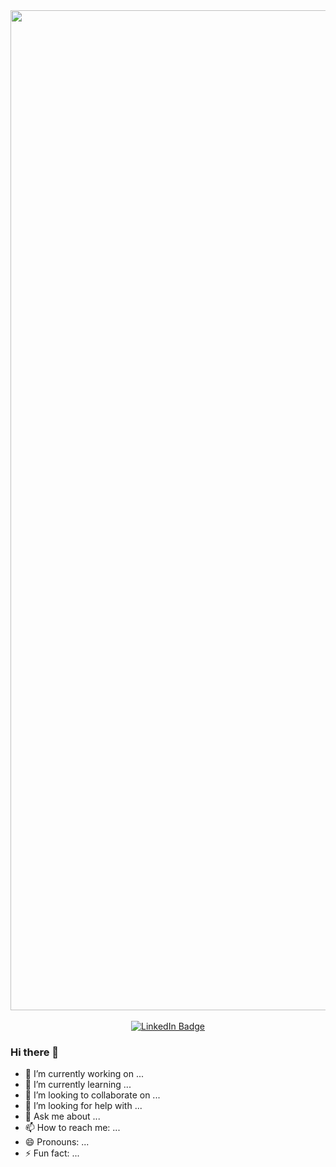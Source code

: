 <div id="header" align="center">
  <img src="https://user-images.githubusercontent.com/102666498/235361549-d330d768-5487-4789-ae9a-b81be29efb0d.png" width="1600"/>
  <br/><br/>
  <div id="badges">
  <a href="https://www.linkedin.com/in/yotam-kamin-890b88150/">
  <img src="https://img.shields.io/badge/LinkedIn-blue?&style=for-the-badge&logo=linkedin&logoColor=white" alt="LinkedIn Badge"/>
  </a>
</div>
<img src="https://komarev.com/ghpvc/?username=yotamkamin&style=for-the-badge&color=ff69b4" alt=""/>
</div>



### Hi there 👋

- 🔭 I’m currently working on ...
- 🌱 I’m currently learning ...
- 👯 I’m looking to collaborate on ...
- 🤔 I’m looking for help with ...
- 💬 Ask me about ...
- 📫 How to reach me: ...
- 😄 Pronouns: ...
- ⚡ Fun fact: ...



